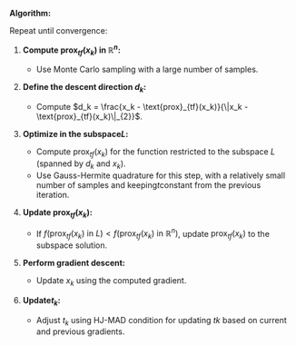 

**Algorithm:**  

Repeat until convergence:  
1. **Compute $\text{prox}_{tf}(x_k)$ in $\mathbb{R}^n$:**  
   - Use Monte Carlo sampling with a large number of samples.  

2. **Define the descent direction $d_k$:**  
   - Compute $d_k = \frac{x_k - \text{prox}_{tf}(x_k)}{\|x_k - \text{prox}_{tf}(x_k)\|_{2}}$.  

3. **Optimize in the subspace$L$:**  
   - Compute $\text{prox}_{tf}(x_k)$ for the function restricted to the subspace $L$ (spanned by $d_k$ and $x_k$).  
   - Use Gauss-Hermite quadrature for this step, with a relatively small number of samples and keeping$t$constant from the previous iteration.  

4. **Update $\text{prox}_{tf}(x_k)$:**  
   - If $f(\text{prox}_{tf}(x_k) \text{ in } L) < f(\text{prox}_{tf}(x_k) \text{ in } \mathbb{R}^n)$, update $\text{prox}_{tf}(x_k)$ to the subspace solution.  

5. **Perform gradient descent:**  
   - Update $x_k$ using the computed gradient.  

6. **Update$t_k$:**  
   - Adjust $t_k$ using HJ-MAD condition for updating $tk$ based on current and previous gradients. 
